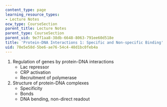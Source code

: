 ```yaml
---
content_type: page
learning_resource_types:
- Lecture Notes
ocw_type: CourseSection
parent_title: Lecture Notes
parent_type: CourseSection
parent_uid: 9e7f1aa8-38db-6648-8063-791ee60d518e
title: 'Protein-DNA Interactions 1: Specific and Non-specific Binding'
uid: 78e5e58d-5be6-ae76-54c4-48d1bc0feb4a
---
```


1.  Regulation of genes by protein-DNA interactions
    *   Lac repressor
    *   CRP activation
    *   Recruitment of polymerase
2.  Structure of protein-DNA complexes
    *   Specificity
    *   Bonds
    *   DNA bending, non-direct readout